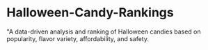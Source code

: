 # Halloween-Candy-Rankings
"A data-driven analysis and ranking of Halloween candies based on popularity, flavor variety, affordability, and safety.
